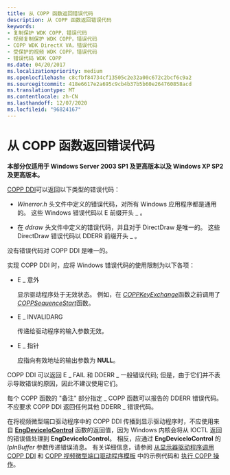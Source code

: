 ```yaml
---
title: 从 COPP 函数返回错误代码
description: 从 COPP 函数返回错误代码
keywords:
- 复制保护 WDK COPP，错误代码
- 视频复制保护 WDK COPP，错误代码
- COPP WDK DirectX VA，错误代码
- 受保护的视频 WDK COPP，错误代码
- 错误代码 WDK COPP
ms.date: 04/20/2017
ms.localizationpriority: medium
ms.openlocfilehash: c8cfbf84734cf13505c2e32a00c672c2bcf6c9a2
ms.sourcegitcommit: 418e6617e2a695c9cb4b37b5b60e264760858acd
ms.translationtype: MT
ms.contentlocale: zh-CN
ms.lasthandoff: 12/07/2020
ms.locfileid: "96824167"
---
```

# <a name="returning-error-codes-from-copp-functions"></a>从 COPP 函数返回错误代码


**本部分仅适用于 Windows Server 2003 SP1 及更高版本以及 Windows XP SP2 及更高版本。**

[COPP DDI](sample-functions-for-copp.md)可以返回以下类型的错误代码：

-   *Winerror.h* 头文件中定义的错误代码，对所有 Windows 应用程序都是通用的。 这些 Windows 错误代码以 E 前缀开头 \_ 。

-   在 *ddraw* 头文件中定义的错误代码，并且对于 DirectDraw 是唯一的。 这些 DirectDraw 错误代码以 DDERR 前缀开头 \_ 。

没有错误代码对 COPP DDI 是唯一的。

实现 COPP DDI 时，应将 Windows 错误代码的使用限制为以下各项：

-   E \_ 意外

    显示驱动程序处于无效状态。 例如，在 [*COPPKeyExchange*](./coppkeyexchange.md)函数之前调用了 [*COPPSequenceStart*](./coppsequencestart.md)函数。

-   E \_ INVALIDARG

    传递给驱动程序的输入参数无效。

-   E \_ 指针

    应指向有效地址的输出参数为 **NULL**。

COPP DDI 可以返回 E \_ FAIL 和 DDERR \_ 一般错误代码; 但是，由于它们并不表示导致错误的原因，因此不建议使用它们。

每个 COPP 函数的 "备注" 部分指定 \_ COPP 函数可以报告的 DDERR 错误代码。 不应要求 COPP DDI 返回任何其他 DDERR \_ 错误代码。

在将视频微型端口驱动程序中的 COPP DDI 传播到显示驱动程序时，不应使用来自 [**EngDeviceIoControl**](/windows/win32/api/winddi/nf-winddi-engdeviceiocontrol) 函数的返回值，因为 Windows 内核会将从 IOCTL 返回的错误值处理到 **EngDeviceIoControl**。 相反，应通过 **EngDeviceIoControl** 的 *lpInBuffer* 参数传递错误消息。 有关详细信息，请参阅 [从显示器驱动程序调用 COPP DDI](calling-the-copp-ddi-from-the-display-driver.md) 和 [COPP 视频微型端口驱动程序模板](copp-video-miniport-driver-template.md) 中的示例代码和 [执行 COPP 操作](performing-copp-operations-example.md)。

 

